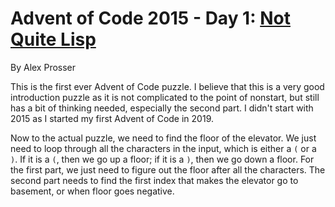 # Advent of Code 2015 - Day 1: [Not Quite Lisp](https://adventofcode.com/2015/day/1)
By Alex Prosser

This is the first ever Advent of Code puzzle. I believe that this is a very good introduction puzzle as it is not complicated to the point of nonstart, but still has a bit of thinking needed, especially the second part. I didn't start with 2015 as I started my first Advent of Code in 2019.

Now to the actual puzzle, we need to find the floor of the elevator. We just need to loop through all the characters in the input, which is either a ```(``` or a ```)```. If it is a ```(```, then we go up a floor; if it is a ```)```, then we go down a floor. For the first part, we just need to figure out the floor after all the characters. The second part needs to find the first index that makes the elevator go to basement, or when floor goes negative.